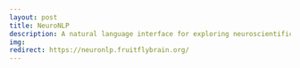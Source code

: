 ```yaml
---
layout: post
title: NeuroNLP
description: A natural language interface for exploring neuroscientific data
img:
redirect: https://neuronlp.fruitflybrain.org/
---
```


